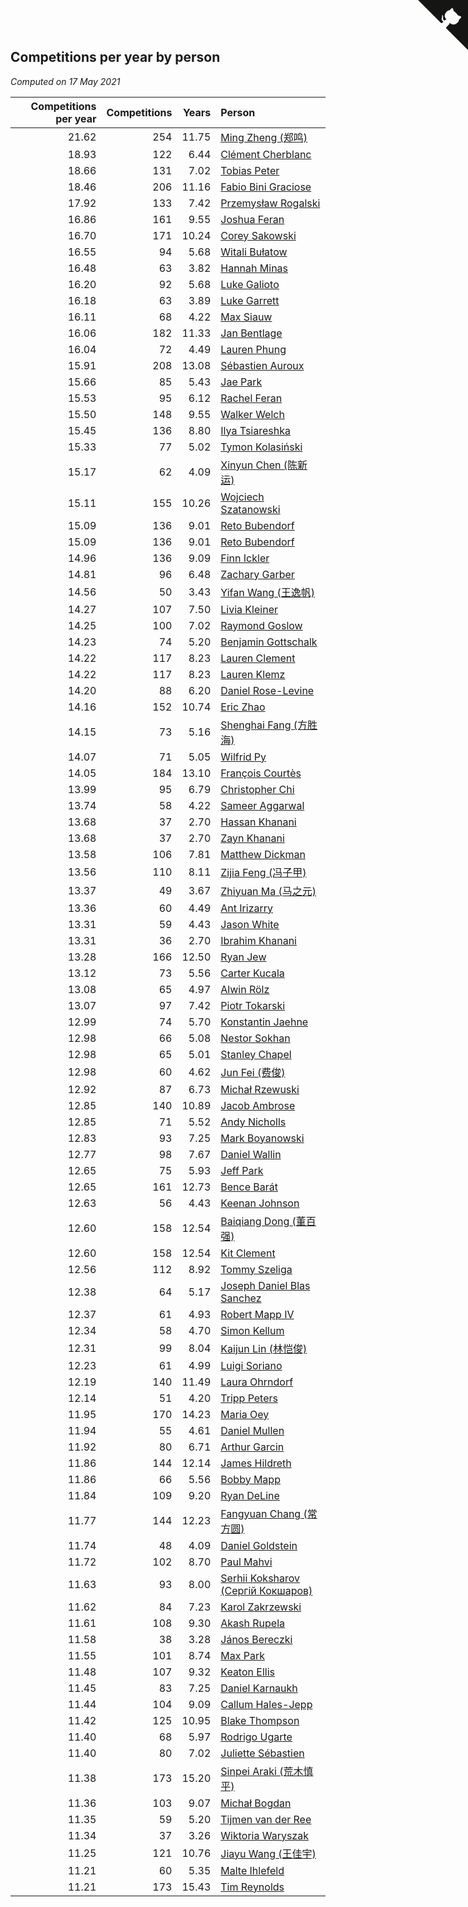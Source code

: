 ## Competitions per year by person

*Computed on 17 May 2021*

| Competitions per year | Competitions | Years | Person |
| ---: | ---: | ---: | :--- |
| 21.62 | 254 | 11.75 | [Ming Zheng (郑鸣)](https://www.worldcubeassociation.org/persons/2009ZHEN11) |
| 18.93 | 122 | 6.44 | [Clément Cherblanc](https://www.worldcubeassociation.org/persons/2014CHER05) |
| 18.66 | 131 | 7.02 | [Tobias Peter](https://www.worldcubeassociation.org/persons/2014PETE03) |
| 18.46 | 206 | 11.16 | [Fabio Bini Graciose](https://www.worldcubeassociation.org/persons/2010GRAC02) |
| 17.92 | 133 | 7.42 | [Przemysław Rogalski](https://www.worldcubeassociation.org/persons/2013ROGA02) |
| 16.86 | 161 | 9.55 | [Joshua Feran](https://www.worldcubeassociation.org/persons/2011FERA01) |
| 16.70 | 171 | 10.24 | [Corey Sakowski](https://www.worldcubeassociation.org/persons/2011SAKO01) |
| 16.55 | 94 | 5.68 | [Witali Bułatow](https://www.worldcubeassociation.org/persons/2015BUAT01) |
| 16.48 | 63 | 3.82 | [Hannah Minas](https://www.worldcubeassociation.org/persons/2017MINA04) |
| 16.20 | 92 | 5.68 | [Luke Galioto](https://www.worldcubeassociation.org/persons/2015GALI02) |
| 16.18 | 63 | 3.89 | [Luke Garrett](https://www.worldcubeassociation.org/persons/2017GARR05) |
| 16.11 | 68 | 4.22 | [Max Siauw](https://www.worldcubeassociation.org/persons/2017SIAU02) |
| 16.06 | 182 | 11.33 | [Jan Bentlage](https://www.worldcubeassociation.org/persons/2010BENT01) |
| 16.04 | 72 | 4.49 | [Lauren Phung](https://www.worldcubeassociation.org/persons/2016PHUN02) |
| 15.91 | 208 | 13.08 | [Sébastien Auroux](https://www.worldcubeassociation.org/persons/2008AURO01) |
| 15.66 | 85 | 5.43 | [Jae Park](https://www.worldcubeassociation.org/persons/2015PARK24) |
| 15.53 | 95 | 6.12 | [Rachel Feran](https://www.worldcubeassociation.org/persons/2015FERA01) |
| 15.50 | 148 | 9.55 | [Walker Welch](https://www.worldcubeassociation.org/persons/2011WELC01) |
| 15.45 | 136 | 8.80 | [Ilya Tsiareshka](https://www.worldcubeassociation.org/persons/2012TERE01) |
| 15.33 | 77 | 5.02 | [Tymon Kolasiński](https://www.worldcubeassociation.org/persons/2016KOLA02) |
| 15.17 | 62 | 4.09 | [Xinyun Chen (陈新运)](https://www.worldcubeassociation.org/persons/2017CHEN36) |
| 15.11 | 155 | 10.26 | [Wojciech Szatanowski](https://www.worldcubeassociation.org/persons/2011SZAT01) |
| 15.09 | 136 | 9.01 | [Reto Bubendorf](https://www.worldcubeassociation.org/persons/2012BUBE01) |
| 15.09 | 136 | 9.01 | [Reto Bubendorf](https://www.worldcubeassociation.org/persons/2012BUBE01) |
| 14.96 | 136 | 9.09 | [Finn Ickler](https://www.worldcubeassociation.org/persons/2012ICKL01) |
| 14.81 | 96 | 6.48 | [Zachary Garber](https://www.worldcubeassociation.org/persons/2014GARB01) |
| 14.56 | 50 | 3.43 | [Yifan Wang (王逸帆)](https://www.worldcubeassociation.org/persons/2017WANY29) |
| 14.27 | 107 | 7.50 | [Livia Kleiner](https://www.worldcubeassociation.org/persons/2013KLEI03) |
| 14.25 | 100 | 7.02 | [Raymond Goslow](https://www.worldcubeassociation.org/persons/2014GOSL01) |
| 14.23 | 74 | 5.20 | [Benjamin Gottschalk](https://www.worldcubeassociation.org/persons/2016GOTT01) |
| 14.22 | 117 | 8.23 | [Lauren Clement](https://www.worldcubeassociation.org/persons/2013KLEM01) |
| 14.22 | 117 | 8.23 | [Lauren Klemz](https://www.worldcubeassociation.org/persons/2013KLEM01) |
| 14.20 | 88 | 6.20 | [Daniel Rose-Levine](https://www.worldcubeassociation.org/persons/2015ROSE01) |
| 14.16 | 152 | 10.74 | [Eric Zhao](https://www.worldcubeassociation.org/persons/2010ZHAO19) |
| 14.15 | 73 | 5.16 | [Shenghai Fang (方胜海)](https://www.worldcubeassociation.org/persons/2016FANG01) |
| 14.07 | 71 | 5.05 | [Wilfrid Py](https://www.worldcubeassociation.org/persons/2016PYWI01) |
| 14.05 | 184 | 13.10 | [François Courtès](https://www.worldcubeassociation.org/persons/2008COUR01) |
| 13.99 | 95 | 6.79 | [Christopher Chi](https://www.worldcubeassociation.org/persons/2014CHIC01) |
| 13.74 | 58 | 4.22 | [Sameer Aggarwal](https://www.worldcubeassociation.org/persons/2017AGGA01) |
| 13.68 | 37 | 2.70 | [Hassan Khanani](https://www.worldcubeassociation.org/persons/2018KHAN26) |
| 13.68 | 37 | 2.70 | [Zayn Khanani](https://www.worldcubeassociation.org/persons/2018KHAN28) |
| 13.58 | 106 | 7.81 | [Matthew Dickman](https://www.worldcubeassociation.org/persons/2013DICK01) |
| 13.56 | 110 | 8.11 | [Zijia Feng (冯子甲)](https://www.worldcubeassociation.org/persons/2013FENG02) |
| 13.37 | 49 | 3.67 | [Zhiyuan Ma (马之元)](https://www.worldcubeassociation.org/persons/2017MAZH04) |
| 13.36 | 60 | 4.49 | [Ant Irizarry](https://www.worldcubeassociation.org/persons/2016IRIZ02) |
| 13.31 | 59 | 4.43 | [Jason White](https://www.worldcubeassociation.org/persons/2016WHIT16) |
| 13.31 | 36 | 2.70 | [Ibrahim Khanani](https://www.worldcubeassociation.org/persons/2018KHAN27) |
| 13.28 | 166 | 12.50 | [Ryan Jew](https://www.worldcubeassociation.org/persons/2008JEWR01) |
| 13.12 | 73 | 5.56 | [Carter Kucala](https://www.worldcubeassociation.org/persons/2015KUCA01) |
| 13.08 | 65 | 4.97 | [Alwin Rölz](https://www.worldcubeassociation.org/persons/2016ROLZ01) |
| 13.07 | 97 | 7.42 | [Piotr Tokarski](https://www.worldcubeassociation.org/persons/2013TOKA01) |
| 12.99 | 74 | 5.70 | [Konstantin Jaehne](https://www.worldcubeassociation.org/persons/2015JAEH01) |
| 12.98 | 66 | 5.08 | [Nestor Sokhan](https://www.worldcubeassociation.org/persons/2016SOKH01) |
| 12.98 | 65 | 5.01 | [Stanley Chapel](https://www.worldcubeassociation.org/persons/2016CHAP04) |
| 12.98 | 60 | 4.62 | [Jun Fei (费俊)](https://www.worldcubeassociation.org/persons/2016FEIJ02) |
| 12.92 | 87 | 6.73 | [Michał Rzewuski](https://www.worldcubeassociation.org/persons/2014RZEW01) |
| 12.85 | 140 | 10.89 | [Jacob Ambrose](https://www.worldcubeassociation.org/persons/2010AMBR01) |
| 12.85 | 71 | 5.52 | [Andy Nicholls](https://www.worldcubeassociation.org/persons/2015NICH04) |
| 12.83 | 93 | 7.25 | [Mark Boyanowski](https://www.worldcubeassociation.org/persons/2014BOYA01) |
| 12.77 | 98 | 7.67 | [Daniel Wallin](https://www.worldcubeassociation.org/persons/2013WALL03) |
| 12.65 | 75 | 5.93 | [Jeff Park](https://www.worldcubeassociation.org/persons/2015PARK08) |
| 12.65 | 161 | 12.73 | [Bence Barát](https://www.worldcubeassociation.org/persons/2008BARA01) |
| 12.63 | 56 | 4.43 | [Keenan Johnson](https://www.worldcubeassociation.org/persons/2016JOHN30) |
| 12.60 | 158 | 12.54 | [Baiqiang Dong (董百强)](https://www.worldcubeassociation.org/persons/2008DONG06) |
| 12.60 | 158 | 12.54 | [Kit Clement](https://www.worldcubeassociation.org/persons/2008CLEM01) |
| 12.56 | 112 | 8.92 | [Tommy Szeliga](https://www.worldcubeassociation.org/persons/2012SZEL01) |
| 12.38 | 64 | 5.17 | [Joseph Daniel Blas Sanchez](https://www.worldcubeassociation.org/persons/2016SANC08) |
| 12.37 | 61 | 4.93 | [Robert Mapp IV](https://www.worldcubeassociation.org/persons/2016IVRO01) |
| 12.34 | 58 | 4.70 | [Simon Kellum](https://www.worldcubeassociation.org/persons/2016KELL12) |
| 12.31 | 99 | 8.04 | [Kaijun Lin (林恺俊)](https://www.worldcubeassociation.org/persons/2013LINK01) |
| 12.23 | 61 | 4.99 | [Luigi Soriano](https://www.worldcubeassociation.org/persons/2016SORI04) |
| 12.19 | 140 | 11.49 | [Laura Ohrndorf](https://www.worldcubeassociation.org/persons/2009OHRN01) |
| 12.14 | 51 | 4.20 | [Tripp Peters](https://www.worldcubeassociation.org/persons/2017PETE04) |
| 11.95 | 170 | 14.23 | [Maria Oey](https://www.worldcubeassociation.org/persons/2007OEYM01) |
| 11.94 | 55 | 4.61 | [Daniel Mullen](https://www.worldcubeassociation.org/persons/2016MULL04) |
| 11.92 | 80 | 6.71 | [Arthur Garcin](https://www.worldcubeassociation.org/persons/2014GARC27) |
| 11.86 | 144 | 12.14 | [James Hildreth](https://www.worldcubeassociation.org/persons/2009HILD01) |
| 11.86 | 66 | 5.56 | [Bobby Mapp](https://www.worldcubeassociation.org/persons/2015MAPP01) |
| 11.84 | 109 | 9.20 | [Ryan DeLine](https://www.worldcubeassociation.org/persons/2012DELI01) |
| 11.77 | 144 | 12.23 | [Fangyuan Chang (常方圆)](https://www.worldcubeassociation.org/persons/2009CHAN04) |
| 11.74 | 48 | 4.09 | [Daniel Goldstein](https://www.worldcubeassociation.org/persons/2017GOLD01) |
| 11.72 | 102 | 8.70 | [Paul Mahvi](https://www.worldcubeassociation.org/persons/2012MAHV01) |
| 11.63 | 93 | 8.00 | [Serhii Koksharov (Сергій Кокшаров)](https://www.worldcubeassociation.org/persons/2013KOKS01) |
| 11.62 | 84 | 7.23 | [Karol Zakrzewski](https://www.worldcubeassociation.org/persons/2014ZAKR01) |
| 11.61 | 108 | 9.30 | [Akash Rupela](https://www.worldcubeassociation.org/persons/2012RUPE01) |
| 11.58 | 38 | 3.28 | [János Bereczki](https://www.worldcubeassociation.org/persons/2018BERE01) |
| 11.55 | 101 | 8.74 | [Max Park](https://www.worldcubeassociation.org/persons/2012PARK03) |
| 11.48 | 107 | 9.32 | [Keaton Ellis](https://www.worldcubeassociation.org/persons/2012ELLI01) |
| 11.45 | 83 | 7.25 | [Daniel Karnaukh](https://www.worldcubeassociation.org/persons/2014KARN02) |
| 11.44 | 104 | 9.09 | [Callum Hales-Jepp](https://www.worldcubeassociation.org/persons/2012HALE01) |
| 11.42 | 125 | 10.95 | [Blake Thompson](https://www.worldcubeassociation.org/persons/2010THOM03) |
| 11.40 | 68 | 5.97 | [Rodrigo Ugarte](https://www.worldcubeassociation.org/persons/2015UGAR01) |
| 11.40 | 80 | 7.02 | [Juliette Sébastien](https://www.worldcubeassociation.org/persons/2014SEBA01) |
| 11.38 | 173 | 15.20 | [Sinpei Araki (荒木慎平)](https://www.worldcubeassociation.org/persons/2006ARAK01) |
| 11.36 | 103 | 9.07 | [Michał Bogdan](https://www.worldcubeassociation.org/persons/2012BOGD01) |
| 11.35 | 59 | 5.20 | [Tijmen van der Ree](https://www.worldcubeassociation.org/persons/2016REET01) |
| 11.34 | 37 | 3.26 | [Wiktoria Waryszak](https://www.worldcubeassociation.org/persons/2018WARY01) |
| 11.25 | 121 | 10.76 | [Jiayu Wang (王佳宇)](https://www.worldcubeassociation.org/persons/2010WANG53) |
| 11.21 | 60 | 5.35 | [Malte Ihlefeld](https://www.worldcubeassociation.org/persons/2016IHLE01) |
| 11.21 | 173 | 15.43 | [Tim Reynolds](https://www.worldcubeassociation.org/persons/2005REYN01) |


<a href="https://github.com/jonatanklosko/wca_statistics" class="github-corner" aria-label="View source on Github"><svg width="80" height="80" viewBox="0 0 250 250" style="fill:#151513; color:#fff; position: absolute; top: 0; border: 0; right: 0;" aria-hidden="true"><path d="M0,0 L115,115 L130,115 L142,142 L250,250 L250,0 Z"></path><path d="M128.3,109.0 C113.8,99.7 119.0,89.6 119.0,89.6 C122.0,82.7 120.5,78.6 120.5,78.6 C119.2,72.0 123.4,76.3 123.4,76.3 C127.3,80.9 125.5,87.3 125.5,87.3 C122.9,97.6 130.6,101.9 134.4,103.2" fill="currentColor" style="transform-origin: 130px 106px;" class="octo-arm"></path><path d="M115.0,115.0 C114.9,115.1 118.7,116.5 119.8,115.4 L133.7,101.6 C136.9,99.2 139.9,98.4 142.2,98.6 C133.8,88.0 127.5,74.4 143.8,58.0 C148.5,53.4 154.0,51.2 159.7,51.0 C160.3,49.4 163.2,43.6 171.4,40.1 C171.4,40.1 176.1,42.5 178.8,56.2 C183.1,58.6 187.2,61.8 190.9,65.4 C194.5,69.0 197.7,73.2 200.1,77.6 C213.8,80.2 216.3,84.9 216.3,84.9 C212.7,93.1 206.9,96.0 205.4,96.6 C205.1,102.4 203.0,107.8 198.3,112.5 C181.9,128.9 168.3,122.5 157.7,114.1 C157.9,116.9 156.7,120.9 152.7,124.9 L141.0,136.5 C139.8,137.7 141.6,141.9 141.8,141.8 Z" fill="currentColor" class="octo-body"></path></svg></a><style>.github-corner:hover .octo-arm{animation:octocat-wave 560ms ease-in-out}@keyframes octocat-wave{0%,100%{transform:rotate(0)}20%,60%{transform:rotate(-25deg)}40%,80%{transform:rotate(10deg)}}@media (max-width:500px){.github-corner:hover .octo-arm{animation:none}.github-corner .octo-arm{animation:octocat-wave 560ms ease-in-out}}</style>

